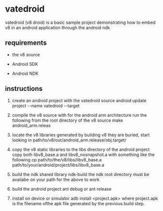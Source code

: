 # vatedroid
vatedroid (v8 droid) is a basic sample project demonstrating how to embed v8 in an android application through the android ndk


## requirements

* the v8 source

* Android SDK

* Android NDK

## instructions

1. create an android project with the vatedroid source
    android update project --name vatedroid --target <your call>

2. compile the v8 source with for the android arm architecture
run the following from the root directory of the v8 source
    make android_arm.releas

3. locate the v8 libraries generated by building v8
they are buried, start looking in
    path/to/v8/out/android_arm.release/obj.target/

4. copy the v8 static libraries to the libs directory of the android project
copy both libv8_base.a and libv8_nosnapshot.a with something like the following
    cp path/to/the/v8/libs/libv8_base.a path/to/your/android/project/libs/libv8_base.a

5. build the ndk shared library
    ndk-build
the ndk root directory must be availabe on your path for the above to work

6. build the android project
    ant debug
or
    ant release

7. install on device or simulator
    adb install <project.apk>
where project.apk is the filename ofthe apk file generated by the previous build step.
